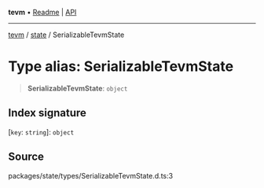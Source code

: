 **tevm** • [Readme](../../README.md) \| [API](../../modules.md)

***

[tevm](../../README.md) / [state](../README.md) / SerializableTevmState

# Type alias: SerializableTevmState

> **SerializableTevmState**: `object`

## Index signature

 \[`key`: `string`\]: `object`

## Source

packages/state/types/SerializableTevmState.d.ts:3
